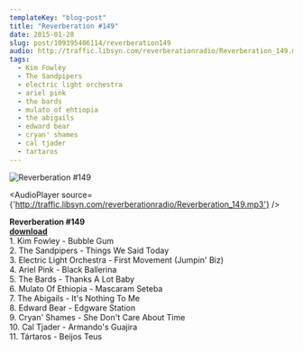 ```yaml
---
templateKey: "blog-post"
title: "Reverberation #149"
date: 2015-01-28
slug: post/109395406114/reverberation149
audio: http://traffic.libsyn.com/reverberationradio/Reverberation_149.mp3
tags:
  - Kim Fowley
  - The Sandpipers
  - electric light orchestra
  - ariel pink
  - the bards
  - mulato of ehtiopia
  - the abigails
  - edward bear
  - cryan' shames
  - cal tjader
  - tartaros
---
```


![Reverberation #149](../images/ee9063ce7dca8160377cb7883c86584b5ca8b31f9a805cd4db9292904b5af584.jpg)

<AudioPlayer source={'http://traffic.libsyn.com/reverberationradio/Reverberation_149.mp3'} />

<p><strong>Reverberation #149<br /></strong><strong><a href="http://traffic.libsyn.com/reverberationradio/Reverberation_149.mp3" title="download" target="_blank">download<br /></a></strong>1. Kim Fowley - Bubble Gum<br />2. The Sandpipers - Things We Said Today<br />3. Electric Light Orchestra - First Movement (Jumpin' Biz)<br />4. Ariel Pink - Black Ballerina<br />5. The Bards - Thanks A Lot Baby<br />6. Mulato Of Ethiopia - Mascaram Seteba<br />7. The Abigails - It's Nothing To Me<br />8. Edward Bear - Edgware Station<br />9. Cryan' Shames - She Don't Care About Time<br />10. Cal Tjader - Armando's Guajira<br />11. T&aacute;rtaros - Beijos Teus</p>
